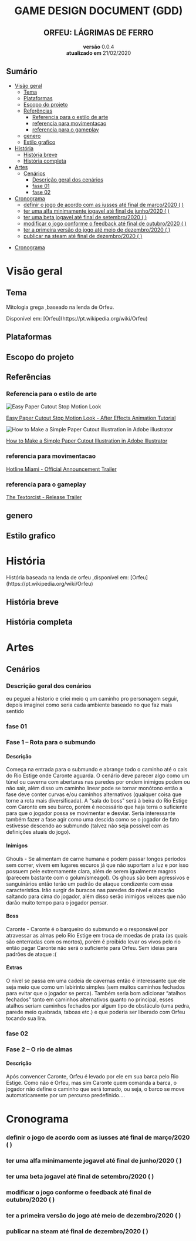 <meta charset="utf-8">
<h1 align="center">GAME DESIGN DOCUMENT (GDD)</h1>
<h2 align="center">ORFEU: LÁGRIMAS DE FERRO</h2>

<p align="center">
    <b>versão</b> 0.0.4</br>
    <b>atualizado em</b> 21/02/2020
</p>

<!--inicio de sumario-->

## Sumário

- [Visão geral](#vis%c3%a3o-geral)
  - [Tema](#tema)
  - [Plataformas](#plataformas)
  - [Escopo do projeto](#escopo-do-projeto)
  - [Referências](#refer%c3%aancias)
    - [Referencia para o estilo de arte](#referencia-para-o-estilo-de-arte)
    - [referencia para movimentacao](#referencia-para-movimentacao)
    - [referencia para o gameplay](#referencia-para-o-gameplay)
  - [genero](#genero)
  - [Estilo grafico](#estilo-grafico)
- [História](#hist%c3%b3ria)
  - [História breve](#hist%c3%b3ria-breve)
  - [História completa](#hist%c3%b3ria-completa)
- [Artes](#artes)
  - [Cenários](#cen%c3%a1rios)
    - [Descrição geral dos cenários](#descri%c3%a7%c3%a3o-geral-dos-cen%c3%a1rios)
    - [fase 01](#fase-01)
    - [fase 02](#fase-02)
- [Cronograma](#cronograma)
    - [definir o jogo de acordo com as iusses até final de março/2020 ( )](#definir-o-jogo-de-acordo-com-as-iusses-at%c3%a9-final-de-mar%c3%a7o2020)
    - [ter uma alfa minimamente jogavel até final de junho/2020 ( )](#ter-uma-alfa-minimamente-jogavel-at%c3%a9-final-de-junho2020)
    - [ter uma beta jogavel até final de setembro/2020 ( )](#ter-uma-beta-jogavel-at%c3%a9-final-de-setembro2020)
    - [modificar o jogo conforme o feedback até final de outubro/2020 ( )](#modificar-o-jogo-conforme-o-feedback-at%c3%a9-final-de-outubro2020)
    - [ter a primeira versão do jogo até meio de dezembro/2020 ( )](#ter-a-primeira-vers%c3%a3o-do-jogo-at%c3%a9-meio-de-dezembro2020)
    - [publicar na steam até final de dezembro/2020 ( )](#publicar-na-steam-at%c3%a9-final-de-dezembro2020)

* [Cronograma](#cronograma)
                     
<!--final de sumario-->
# Visão geral
## Tema

<p>Mitologia grega ,baseado na lenda de Orfeu.</p>
<p>Disponível em: [Orfeu](https://pt.wikipedia.org/wiki/Orfeu)</p>

## Plataformas
## Escopo do projeto
## Referências
### Referencia para o estilo de arte
![Easy Paper Cutout Stop Motion Look](../Orfeu/imagens_para_documentacao/paper_style_abacate.png)


[Easy Paper Cutout Stop Motion Look - After Effects Animation Tutorial
](https://www.youtube.com/watch?v=nwpYl04Cczo)

![How to Make a Simple Paper Cutout illustration in Adobe illustrator](../Orfeu/imagens_para_documentacao/paper_style_agua_viva.png)


[How to Make a Simple Paper Cutout Illustration in Adobe Illustrator
](https://www.youtube.com/watch?v=TlhPXq9oKMY)

### referencia para movimentacao
[Hotline Miami - Official Announcement Trailer
](https://www.youtube.com/watch?v=Nv-XCM8sies)

### referencia para o gameplay
[The Textorcist - Release Trailer](https://www.youtube.com/watch?v=SAEMlq_qVeM)
## genero
## Estilo grafico
# História

<p>História baseada na lenda de orfeu ,disponível em: [Orfeu](https://pt.wikipedia.org/wiki/Orfeu)</p>

## História breve
## História completa

# Artes
## Cenários

### Descrição geral dos cenários

<p>eu peguei a historio e criei meio q um caminho pro personagem seguir, depois imaginei como seria cada ambiente baseado no que faz mais sentido</p>

### fase 01

<h3> Fase 1 – Rota para o submundo</h3>
<h4>Descrição</h4> 
<p>Começa na entrada para o submundo e abrange todo o caminho até o cais do Rio Estige onde Caronte aguarda. O cenário deve parecer algo como um túnel ou caverna com aberturas nas paredes por ondem inimigos podem ou não sair, além disso um caminho linear pode se tornar monótono então a fase deve conter curvas e/ou caminhos alternativos (qualquer coisa que torne a rota mais diversificada). A "sala do boss" será à beira do Rio Estige com Caronte em seu barco, porém é necessário que haja terra o suficiente para que o jogador possa se movimentar e desviar. Seria interessante também fazer a fase agir como uma descida como se o jogador de fato estivesse descendo ao submundo (talvez não seja possível com as definições atuais do jogo).</p>

<h4>Inimigos</h4> 
<p>Ghouls - Se alimentam de carne humana e podem passar longos períodos sem comer, vivem em lugares escuros já que não suportam a luz e por isso possuem pele extremamente clara, além de serem igualmente magros (parecem bastante com o golum/smeagol). Os ghous são bem agressivos e sanguinários então terão um padrão de ataque condizente com essa característica. Irão surgir de buracos nas paredes do nível e atacarão saltando para cima do jogador, além disso serão inimigos velozes que não darão muito tempo para o jogador pensar.</p>

<h4>Boss</h4> 
<p>Caronte - Caronte é o barqueiro do submundo e o responsável por atravessar as almas pelo Rio Estige em troca de moedas de prata (as quais são enterradas com os mortos), porém é proibido levar os vivos pelo rio então pagar Caronte não será o suficiente para Orfeu. Sem ideias para padrões de ataque :(
</p>
<h4>Extras</h4>
<p>O nível se passa em uma cadeia de cavernas então é interessante que ele seja meio que como um labirinto simples (sem muitos caminhos fechados para evitar que o jogador se perca). Também seria bom adicionar “atalhos fechados” tanto em caminhos alternativos quanto no principal, esses atalhos seriam caminhos fechados por algum tipo de obstáculo (uma pedra, parede meio quebrada, taboas etc.) e que poderia ser liberado com Orfeu tocando sua lira.</p>

### fase 02

<h3>Fase 2 – O rio de almas</h3>

<h4>Descrição</h4>
<p>Após convencer Caronte, Orfeu é levado por ele em sua barca pelo Rio Estige. Como não é Orfeu, mas sim Caronte quem comanda a barca, o jogador não define o caminho que será tomado, ou seja, o barco se move automaticamente por um percurso predefinido....
</p>

# Cronograma
### definir o jogo de acordo com as iusses até final de março/2020 ( )
### ter uma alfa minimamente jogavel até final de junho/2020 ( )
### ter uma beta jogavel até final de setembro/2020 ( )
### modificar o jogo conforme o feedback até final de outubro/2020 ( )
### ter a primeira versão do jogo até meio de dezembro/2020 ( )
### publicar na steam até final de dezembro/2020 ( )
